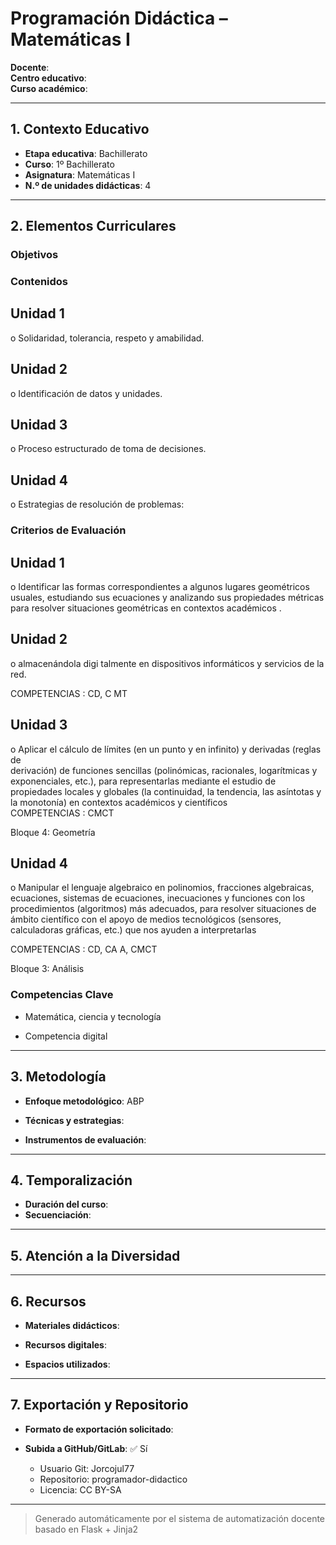 # Programación Didáctica – Matemáticas I

**Docente**:   
**Centro educativo**:   
**Curso académico**:   

---

## 1. Contexto Educativo

- **Etapa educativa**: Bachillerato
- **Curso**: 1º Bachillerato
- **Asignatura**: Matemáticas I
- **N.º de unidades didácticas**: 4

---

## 2. Elementos Curriculares

### Objetivos

### Contenidos

## Unidad 1
o Solidaridad, tolerancia, respeto y amabilidad.

## Unidad 2
o Identificación de datos y unidades.

## Unidad 3
o Proceso estructurado de toma de decisiones.

## Unidad 4
o Estrategias de resolución de problemas:


### Criterios de Evaluación

## Unidad 1
o Identificar las formas correspondientes a algunos lugares geométricos usuales, 
estudiando sus ecuaciones y analizando sus propiedades métricas para resolver 
situaciones geométricas en contextos académicos .

## Unidad 2
o almacenándola digi talmente en dispositivos informáticos y servicios de la red.  
 
COMPETENCIAS : CD, C MT

## Unidad 3
o Aplicar el cálculo de límites (en un punto y en infinito) y derivadas (reglas de  
derivación) de funciones sencillas (polinómicas, racionales, logarítmicas y 
exponenciales,  etc.), para representarlas mediante el estudio de propiedades 
locales y globales (la continuidad, la tendencia, las asíntotas y la monotonía) en 
contextos académicos y científicos  
COMPETENCIAS : CMCT  
 
Bloque 4: Geometría

## Unidad 4
o Manipular el lenguaje algebraico en polinomios, fracciones algebraicas, 
ecuaciones, sistemas de ecuaciones, inecuaciones y funciones con los 
procedimientos (algoritmos) más adecuados, para resolver situaciones de 
ámbito científico con el apoyo de medios tecnológicos (sensores, calculadoras 
gráficas, etc.) que nos ayuden a interpretarlas  
 
COMPETENCIAS : CD, CA A, CMCT  
 
 
Bloque 3: Análisis


### Competencias Clave


- Matemática, ciencia y tecnología

- Competencia digital



---

## 3. Metodología

- **Enfoque metodológico**: ABP
- **Técnicas y estrategias**:  
  
- **Instrumentos de evaluación**: 

---

## 4. Temporalización

- **Duración del curso**: 
- **Secuenciación**:  
  

---

## 5. Atención a la Diversidad



---

## 6. Recursos

- **Materiales didácticos**:  
  
- **Recursos digitales**:  
  
- **Espacios utilizados**: 

---

## 7. Exportación y Repositorio

- **Formato de exportación solicitado**: 
- **Subida a GitHub/GitLab**: ✅ Sí

  - Usuario Git: Jorcojul77
  - Repositorio: programador-didactico
  - Licencia: CC BY-SA


---

> Generado automáticamente por el sistema de automatización docente basado en Flask + Jinja2